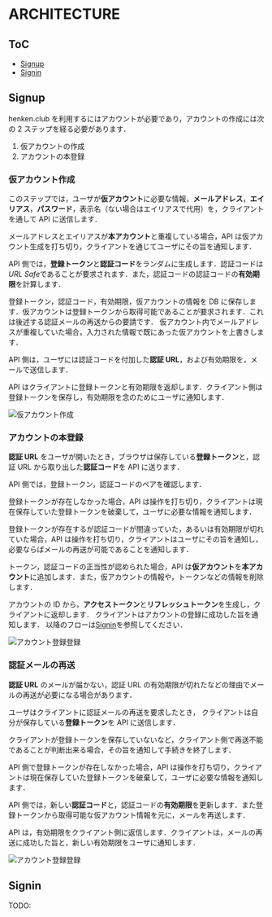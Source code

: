 # ARCHITECTURE

## ToC

- [Signup](#Signup)
- [Signin](#Signin)

## Signup

henken.club を利用するにはアカウントが必要であり，アカウントの作成には次の 2 ステップを経る必要があります．

1. 仮アカウントの作成
2. アカウントの本登録

### 仮アカウント作成

このステップでは，ユーザが**仮アカウント**に必要な情報，**メールアドレス**，**エイリアス**，**パスワード**，表示名（ない場合はエイリアスで代用）を，クライアントを通して API に送信します．

メールアドレスとエイリアスが**本アカウント**と重複している場合，API は仮アカウント生成を打ち切り，クライアントを通じてユーザにその旨を通知します．

API 側では，**登録トークン**と**認証コード**をランダムに生成します．認証コードは*URL Safe*であることが要求されます．また，認証コードの認証コードの**有効期限**を計算します．

登録トークン，認証コード，有効期限，仮アカウントの情報を DB に保存します．仮アカウントは登録トークンから取得可能であることが要求されます．これは後述する認証メールの再送からの要請です．
仮アカウント内でメールアドレスが重複していた場合，入力された情報で既にあった仮アカウントを上書きします．

API 側は，ユーザには認証コードを付加した**認証 URL**，および有効期限を，メールで送信します．

API はクライアントに登録トークンと有効期限を返却します．クライアント側は登録トークンを保存し，有効期限を念のためにユーザに通知します．

![仮アカウント作成](https://henken-club.github.io/ARCHITECTURE/diagrams/signup/create-temp-user.png)

### アカウントの本登録

**認証 URL** をユーザが開いたとき，ブラウザは保存している**登録トークン**と，認証 URL から取り出した**認証コード**を API に送ります．

API 側では，登録トークン，認証コードのペアを確認します．

登録トークンが存在しなかった場合，API は操作を打ち切り，クライアントは現在保存していた登録トークンを破棄して，ユーザに必要な情報を通知します．

登録トークンが存在するが認証コードが間違っていた，あるいは有効期限が切れていた場合，API は操作を打ち切り，クライアントはユーザにその旨を通知し，必要ならばメールの再送が可能であることを通知します．

トークン，認証コードの正当性が認められた場合，API は**仮アカウント**を**本アカウント**に追加します．また，仮アカウントの情報や，トークンなどの情報を削除します．

アカウントの ID から，**アクセストークン**と**リフレッシュトークン**を生成し，クライアントに返却します．
クライアントはアカウントの登録に成功した旨を通知します．
以降のフローは[Signin](#Signin)を参照してください．

![アカウント登録登録](https://henken-club.github.io/ARCHITECTURE/diagrams/signup/register-user.png)

### 認証メールの再送

**認証 URL** のメールが届かない，認証 URL の有効期限が切れたなどの理由でメールの再送が必要になる場合があります．

ユーザはクライアントに認証メールの再送を要求したとき，
クライアントは自分が保存している**登録トークン**を API に送信します．

クライアントが登録トークンを保存していないなど，クライアント側で再送不能であることが判断出来る場合，その旨を通知して手続きを終了します．

API 側で登録トークンが存在しなかった場合，API は操作を打ち切り，クライアントは現在保存していた登録トークンを破棄して，ユーザに必要な情報を通知します．

API 側では，新しい**認証コード**と，認証コードの**有効期限**を更新します．また登録トークンから取得可能な仮アカウント情報を元に，メールを再送します．

API は，有効期限をクライアント側に返信します．クライアントは，メールの再送に成功した旨と，新しい有効期限をユーザに通知します．

![アカウント登録登録](https://henken-club.github.io/ARCHITECTURE/diagrams/signup/resend-verification-email.png)

## Signin

TODO:
